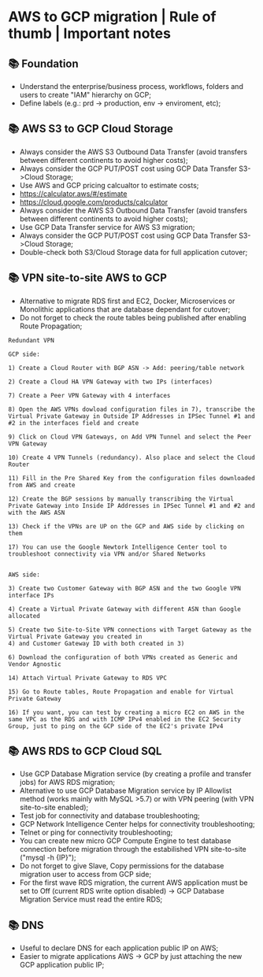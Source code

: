 # AWS to GCP migration | Rule of thumb | Important notes

## 📚 Foundation
- Understand the enterprise/business process, workflows, folders and users to create "IAM" hierarchy on GCP;
- Define labels (e.g.: prd -> production, env -> enviroment, etc);

## 📚 AWS S3 to GCP Cloud Storage
- Always consider the AWS S3 Outbound Data Transfer (avoid transfers between different continents to avoid higher costs);
- Always consider the GCP PUT/POST cost using GCP Data Transfer S3->Cloud Storage;
- Use AWS and GCP pricing calcualtor to estimate costs;
- https://calculator.aws/#/estimate
- https://cloud.google.com/products/calculator
- Always consider the AWS S3 Outbound Data Transfer (avoid transfers between different continents to avoid higher costs);
- Use GCP Data Transfer service for AWS S3 migration;
- Always consider the GCP PUT/POST cost using GCP Data Transfer S3->Cloud Storage;
- Double-check both S3/Cloud Storage data for full application cutover;

## 📚 VPN site-to-site AWS to GCP
- Alternative to migrate RDS first and EC2, Docker, Microservices or Monolithic applications that are database dependant for cutover;
- Do not forget to check the route tables being published after enabling Route Propagation;
```
Redundant VPN

GCP side:

1) Create a Cloud Router with BGP ASN -> Add: peering/table network

2) Create a Cloud HA VPN Gateway with two IPs (interfaces)

7) Create a Peer VPN Gateway with 4 interfaces

8) Open the AWS VPNs dowload configuration files in 7), transcribe the Virtual Private Gateway in Outside IP Addresses in IPSec Tunnel #1 and #2 in the interfaces field and create

9) Click on Cloud VPN Gateways, on Add VPN Tunnel and select the Peer VPN Gateway

10) Create 4 VPN Tunnels (redundancy). Also place and select the Cloud Router

11) Fill in the Pre Shared Key from the configuration files downloaded from AWS and create

12) Create the BGP sessions by manually transcribing the Virtual Private Gateway into Inside IP Addresses in IPSec Tunnel #1 and #2 and with the AWS ASN

13) Check if the VPNs are UP on the GCP and AWS side by clicking on them

17) You can use the Google Newtork Intelligence Center tool to troubleshoot connectivity via VPN and/or Shared Networks


AWS side:

3) Create two Customer Gateway with BGP ASN and the two Google VPN interface IPs

4) Create a Virtual Private Gateway with different ASN than Google allocated

5) Create two Site-to-Site VPN connections with Target Gateway as the Virtual Private Gateway you created in
4) and Customer Gateway ID with both created in 3)

6) Download the configuration of both VPNs created as Generic and Vendor Agnostic

14) Attach Virtual Private Gateway to RDS VPC

15) Go to Route tables, Route Propagation and enable for Virtual Private Gateway

16) If you want, you can test by creating a micro EC2 on AWS in the same VPC as the RDS and with ICMP IPv4 enabled in the EC2 Security Group, just to ping on the GCP side of the EC2's private IPv4
```

## 📚 AWS RDS to GCP Cloud SQL
- Use GCP Database Migration service (by creating a profile and transfer jobs) for AWS RDS migration;
- Alternative to use GCP Database Migration service by IP Allowlist method (works mainly with MySQL >5.7) or with VPN peering (with VPN site-to-site enabled);
- Test job for connectivity and database troubleshooting;
- GCP Network Intelligence Center helps for connectivity troubleshooting;
- Telnet or ping for connectivity troubleshooting;
- You can create new micro GCP Compute Engine to test database connection before migration through the estabilished VPN site-to-site ("mysql -h {IP}");
- Do not forget to give Slave, Copy permissions for the database migration user to access from GCP side;
- For the first wave RDS migration, the current AWS application must be set to Off (current RDS write option disabled) -> GCP Database Migration Service must read the entire RDS;

## 📚 DNS
- Useful to declare DNS for each application public IP on AWS;
- Easier to migrate applications AWS -> GCP by just attaching the new GCP application public IP;
